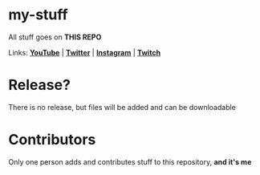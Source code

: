 # my-stuff
All stuff goes on **THIS REPO**

Links:
**[YouTube](https://youtube.com/PayToUse1774)** | **[Twitter](https://twitter.com/Louie_PTU)** | **[Instagram](https://instagram.com/therealpaytouse)** | **[Twitch](https://twitch.tv/p_t_u_yt)**

# Release? 
There is no release, but files will be added and can be downloadable

# Contributors

Only one person adds and contributes stuff to this repository, **and it's me**
